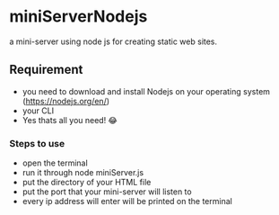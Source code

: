 # miniServerNodejs
a mini-server using node js for creating static web sites.


Requirement
----------

* you need to download and install Nodejs on your operating system   (https://nodejs.org/en/)
* your CLI 
* Yes thats all you need! 😂

### Steps to use

* open the terminal
* run it through node miniServer.js
* put the directory of your HTML file
* put the port that your mini-server will listen to
* every ip address will enter will be printed on the terminal 


